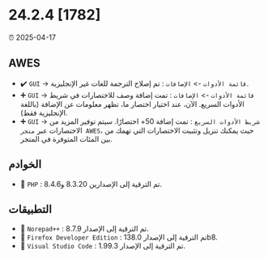 # 24.2.4 [1782]

⏰ 2025-04-17

## AWES
- ✔️ `GUI` -> `قائمة الأدوات` -> `الإضافات` : تم إصلاح الترجمة للغات غير الإنجليزية.  
- ➕ `GUI` -> `قائمة الأدوات` -> `الإضافات` : تمت إضافة وصف للاختصارات في شريط الأدوات السريع. الآن، عند اختيار اختصار ما، تظهر معلومات عن الإضافة (باللغة الإنجليزية فقط).  
- ➕ `GUI` -> `شريط الأدوات السريع` : تمت إضافة 50+ اختصارًا. سيتم توفير المزيد من الاختصارات عبر `متجر AWES`، حيث يمكنك تنزيل وتثبيت الاختصارات التي تهمك من بين المئات المتوفرة في المتجر.

## الخوادم
- 🔄 `PHP`    : تم الترقية إلى الإصدارين 8.3.20 و8.4.6.

## التطبيقات
- 🔄 `Norepad++` : تم الترقية إلى الإصدار 8.7.9.
- 🔄 `Firefox Developer Edition` : تم الترقية إلى الإصدار 138.0b8.
- 🔄 `Visual Studio Code` : تم الترقية إلى الإصدار 1.99.3.
